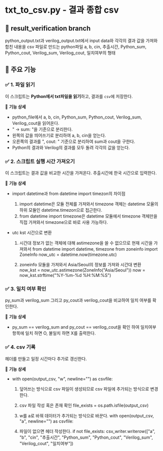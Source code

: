 # txt_to_csv.py - 결과 종합 csv

## 📖 result_verification branch
python_output.txt과 verilog_output.txt에서 input data와 각각의 결과 값을 가져와 합친 내용을 csv 파일로 만드는 python파일
a,	b,	cin,	추출시간,	Python_sum,	Python_cout,	Verilog_sum,	Verilog_cout,	일치여부의 형태

## 🚀 주요 기능

### ✅ 1. 파일 읽기 
이 스크립트는 **Python에서 txt파일을 읽기**하고, 결과를 `csv`에 저장한다.  

📌 **기능 상세**
- python_file에서 a, b, cin, Python_sum, Python_cout, Verilog_sum, Verilog_cout을 읽어온다.
- " -> sum: "을 기준으로 분리한다.
- 왼쪽의 값을 띄어쓰기로 분리하여 a, b, cin을 얻는다.
- 오른쪽의 결과를 ", cout: " 기준으로 분리하여 sum과 cout을 구한다.
- Python의 결과와 Verilog의 결과를 모두 돌려 각각의 값을 얻는다.

### ✅ 2. 스크립트 실행 시간 가져오기
이 스크립트는 결과 값을 비교한 시간을 가져온다. 추출시간에 한국 시간으로 입력한다.

📌 **기능 상세**
- import datetime과 from datetime import timezon의 차이점
    
    1. import datetime은 모듈 전체를 가져와서 timezone 객체는 datetime 모율의 하위 모듈인 datetime.timezon으로 접근한다.
    2. from datetime import timezone은 datetime 모듈에서 timezone 객체만을 직접 가져와서 timezone으로 바로 사용 가능하다.
 
- utc kst 시간으로 변환
    
    1. 시간대 정보가 없는 객체에 대해 astimezone을 쓸 수 없으므로
       현재 시간을 가져와서
       from datetime import datetime, timezone
       from zoneinfo import ZoneInfo
       now_utc = datetime.now(timezone.utc)
    
    2. zoneinfo 모듈을 가져와서 Asia/Seoul의 정보를 가져와 시간대 변환
       now_kst = now_utc.astimezone(ZoneInfo("Asia/Seoul"))
       now = now_kst.strftime("%Y-%m-%d %H:%M:%S")

### ✅ 3. 일치 여부 확인
py_sum과 verilog_sum 그리고 py_cout과 verilog_cout을 비교하여 일치 여부를 확인한다.

📌 **기능 상세**
- py_sum == verilog_sum and py_cout == verilog_cout을 확인 하여 일치여부 항목에 일치 하면 O, 불일치 하면 X를 출력한다.

### ✅ 4. csv 기록
헤더를 만들고 일정 시간마다 추가로 갱신한다.

📌 **기능 상세**
  - with open(output_csv, "w", newline="") as csvfile:
    
    1. 덮어쓰는 방식으로 csv 파일이 생성되므로 csv 파일에 추가되는 방식으로 변경한다.
       
    2. csv 파일 작성 혹은 존재 확인
       file_exists = os.path.isfile(output_csv)

    3. w를 a로 바꿔 데이터가 추가되는 방식으로 바꾼다.
       with open(output_csv, "a", newline="") as csvfile: 

    4. 파일이 없으면 헤더 작성한다.
       if not file_exists:
         csv_writer.writerow(["a", "b", "cin", "추출시간", "Python_sum", "Python_cout", "Verilog_sum", "Verilog_cout", "일치여부"])

  
    
    
